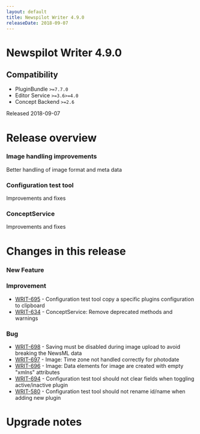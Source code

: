 ```yaml
---
layout: default
title: Newspilot Writer 4.9.0
releaseDate: 2018-09-07
---
```

<div class="jumbotron">
    <h1>Newspilot Writer 4.9.0</h1>    
    <h2>Compatibility</h2>
    <ul>
        <li>PluginBundle <code>>=7.7.0</code></li>
        <li>Editor Service <code>>=3.6</code><code>>=4.0</code></li>
        <li>Concept Backend <code>>=2.6</code></li>
    </ul>
</div>

Released 2018-09-07


# Release overview 

### Image handling improvements
Better handling of image format and meta data

### Configuration test tool
Improvements and fixes

### ConceptService
Improvements and fixes  

# Changes in this release  


### New Feature 



### Improvement 
 
 * [WRIT-695](https://jira.infomaker.se/browse/WRIT-695) - Configuration test tool copy a specific plugins configuration to clipboard  
 * [WRIT-634](https://jira.infomaker.se/browse/WRIT-634) - ConceptService: Remove deprecated methods and warnings 


### Bug 
 
 * [WRIT-698](https://jira.infomaker.se/browse/WRIT-698) - Saving must be disabled during image upload to avoid breaking the NewsML data  
 * [WRIT-697](https://jira.infomaker.se/browse/WRIT-697) - Image: Time zone not handled correctly for photodate  
 * [WRIT-696](https://jira.infomaker.se/browse/WRIT-696) - Image: Data elements for image are created with empty "xmlns" attributes  
 * [WRIT-694](https://jira.infomaker.se/browse/WRIT-694) - Configuration test tool should not clear fields when toggling active/inactive plugin  
 * [WRIT-580](https://jira.infomaker.se/browse/WRIT-580) - Configuration test tool should not rename id/name when adding new plugin 




# Upgrade notes  
                       

